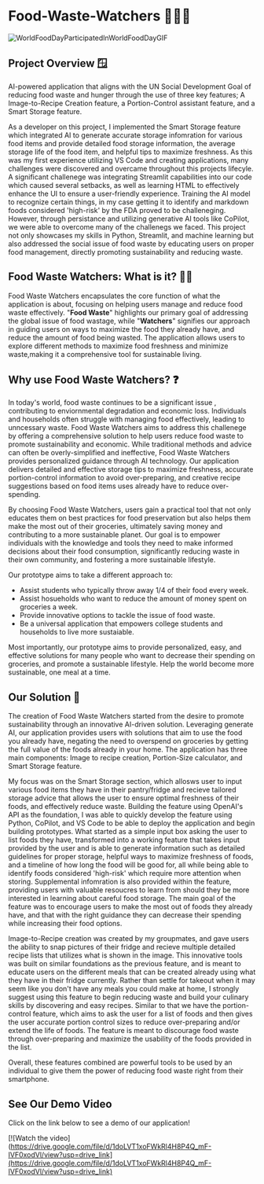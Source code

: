 # Food-Waste-Watchers 🍊🫙📑

![WorldFoodDayParticipatedInWorldFoodDayGIF](https://github.com/shmalaan/Food-Waste-Watchers/assets/165241724/a5ad18dd-4061-4755-b7a6-b82fd1cb255e)


## Project Overview 🪟

AI-powered application that aligns with the UN Social Development Goal of reducing food waste and hunger through the use of three key features; A Image-to-Recipe Creation feature, a Portion-Control assistant feature, and a Smart Storage feature.


As a developer on this project, I implemented the Smart Storage feature which integrated AI to generate accurate storage infomration for various food items and provide detailed food storage information, the average storage life of the food item, and helpful tips to maximize freshness. As this was my first experience utilizing VS Code and creating applications, many challenges were discovered and overcame throughout this projects lifecyle. A significant challenege was integrating Streamlit capabilities into our code which caused several setbacks, as well as learning HTML to effectively enhance the UI to ensure a user-friendly experience. Training the AI model to recognize certain things, in my case getting it to identify and markdown foods considered 'high-risk' by the FDA proved to be challeneging. However, through persistance and utilizing generative AI tools like CoPilot, we were able to overcome many of the challenegs we faced. This project not only showcases my skills in Python, Streamlit, and machine learning but also addressed the social issue of food waste by educating users on proper food management, directly promoting sustainability and reducing waste. 

## Food Waste Watchers: What is it? 🤔💭


Food Waste Watchers encapsulates the core function of what the application is about, focusing on helping users manage and reduce food waste effectively. "**Food Waste**" highlights our primary goal of addressing the global issue of food wastage, while "**Watchers**" signifies our approach in guiding users on ways to maximize the food they already have, and reduce the amount of food being wasted.
The application allows users to explore different methods to maximize food freshness and minimize waste,making it a comprehensive tool for sustainable living.


## Why use Food Waste Watchers? ❓

In today's world, food waste continues to be a significant issue , contributing to enviornmental degradation and economic loss. Individuals and households often struggle with managing food effectively, leading to unncessary waste. Food Waste Watchers aims to address this challenege by offering a comprehensive solution to help users reduce food waste to promote sustainability and economic. While traditional methods and advice can often be overly-simplified and ineffective, Food Waste Watchers provides personalized guidance through AI technology. Our application delivers detailed and effective storage tips to maximize freshness, accurate portion-control information to avoid over-preparing, and creative recipe suggestions based on food items uses already have to reduce over-spending. 

By choosing Food Waste Watchers, users gain a practical tool that not only educates them on best practices for food preservation but also helps them make the most out of their groceries, ultimately saving money and contributing to a more sustainable planet. Our goal is to empower individuals with the knowledge and tools they need to make informed decisions about their food consumption, significantly reducing waste in their own community, and fostering a more sustainable lifestyle.

 Our prototype aims to take a different approach to: 
- Assist students who typically throw away 1/4 of their food every week.
- Assist hosueholds who want to reduce the amount of money spent on groceries a week.
- Provide innovative options to tackle the issue of food waste.
- Be a universal application that empowers college students and households to live more sustaiable.

Most importantly, our prototype aims to provide personalized, easy, and effective solutions for many people who want to decrease their spending on groceries, and promote a sustainable lifestyle. Help the world become more sustainable, one meal at a time.

## Our Solution 🧠

The creation of Food Waste Watchers started from the desire to promote sustainability through an innovative AI-driven solution. Leveraging generate AI, our application provides users with solutions that aim to use the food you already have, negating the need to overspend on groceries by getting the full value of the foods already in your home. The application has three main components: Image to recipe creation, Portion-Size calculator, and Smart Storage feature. 

My focus was on the Smart Storage section, which allosws user to input various food items they have in their pantry/fridge and recieve tailored storage advice that allows the user to ensure optimal freshness of their foods, and effectively reduce waste. Building the feature using OpenAI's API as the foundation, I was able to quickly develop the feature using Python, CoPilot, and VS Code to be able to deploy the application and begin building prototypes. What started as a simple input box asking the user to list foods they have, transformed into a working feature that takes input provided by the user and is able to generate information such as detailed guidelines for proper storage, helpful ways to maximize freshness of foods, and a timeline of how long the food will be good for, all while being able to identify foods considered 'high-risk' which require more attention when storing. Supplemental infomration is also provided within the feature, providing users with valuable resoucres to learn from should they be more interested in learning about careful food storage. The main goal of the feature was to encourage users to make the most out of foods they already have, and that with the right guidance they can decrease their spending while increasing their food options. 

Image-to-Recipe creation was created by my groupmates, and gave users the ability to snap pictures of their fridge and recieve multiple detailed recipe lists that utilizes what is shown in the image. This innovative tools was built on similar foundations as the previous feature, and is meant to educate users on the different meals that can be created already using what they have in their fridge currently. Rather than settle for takeout when it may seem like you don't have any meals you could make at home, I strongly suggest using this feature to begin reducing waste and build your culinary skills by discovering and easy recipes. Similar to that we have the portion-control feature, which aims to ask the user for a list of foods and then gives the user accurate portion control sizes to reduce over-preparing and/or extend the life of foods. The feature is meant to discourage food waste through over-preparing and maximize the usability of the foods provided in the list.

Overall, these features combined are powerful tools to be used by an individual to give them the power of reducing food waste right from their smartphone.

## See Our Demo Video

Click on the link below to see a demo of our application!

[![Watch the video](https://drive.google.com/file/d/1doLVT1xoFWkRl4H8P4Q_mF-IVF0xodVl/view?usp=drive_link](https://drive.google.com/file/d/1doLVT1xoFWkRl4H8P4Q_mF-IVF0xodVl/view?usp=drive_link) 



